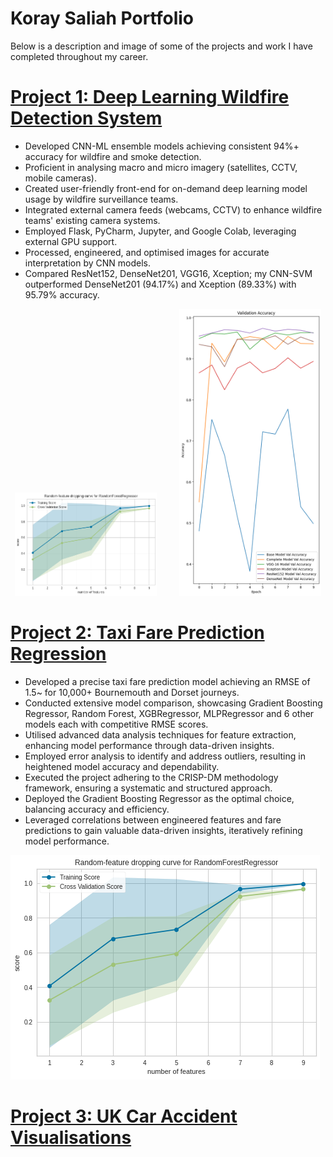 # Koray Saliah Portfolio

Below is a description and image of some of the projects and work I have completed throughout my career.

# [Project 1: Deep Learning Wildfire Detection System](https://github.com/KoraySali/Dissertation_Archive/blob/main/README.md)
* Developed CNN-ML ensemble models achieving consistent 94%+ accuracy for wildfire and smoke detection.
* Proficient in analysing macro and micro imagery (satellites, CCTV, mobile cameras).
* Created user-friendly front-end for on-demand deep learning model usage by wildfire surveillance teams.
* Integrated external camera feeds (webcams, CCTV) to enhance wildfire teams' existing camera systems.
* Employed Flask, PyCharm, Jupyter, and Google Colab, leveraging external GPU support.
* Processed, engineered, and optimised images for accurate interpretation by CNN models.
* Compared ResNet152, DenseNet201, VGG16, Xception; my CNN-SVM outperformed DenseNet201 (94.17%) and Xception (89.33%) with 95.79% accuracy.

<p align="center">
  <img alt="Light" src="https://github.com/KoraySali/Taxi-Fare-Prediction/blob/main/Feature%20dropping%20curve%20for%20RandomForestRegressor.png?raw=true" width="45%" height="50%">
&nbsp; &nbsp; &nbsp; &nbsp;
  <img alt="Dark" src="https://github.com/KoraySali/Dissertation_Archive/blob/main/Validation%20Accuracy.png?raw=true" width="45%" height="50%>
</p>

![](https://github.com/KoraySali/Koray-Portfolio/blob/main/ML%20Ensembled%20Test%20Accuracies.png?raw=true)

# [Project 2: Taxi Fare Prediction Regression](https://github.com/KoraySali/Taxi-Fare-Prediction/blob/main/README.md)
* Developed a precise taxi fare prediction model achieving an RMSE of 1.5~ for 10,000+ Bournemouth and Dorset journeys.
* Conducted extensive model comparison, showcasing Gradient Boosting Regressor, Random Forest, XGBRegressor, MLPRegressor and 6 other models each with competitive RMSE scores.
* Utilised advanced data analysis techniques for feature extraction, enhancing model performance through data-driven insights.
* Employed error analysis to identify and address outliers, resulting in heightened model accuracy and dependability.
* Executed the project adhering to the CRISP-DM methodology framework, ensuring a systematic and structured approach.
* Deployed the Gradient Boosting Regressor as the optimal choice, balancing accuracy and efficiency.
* Leveraged correlations between engineered features and fare predictions to gain valuable data-driven insights, iteratively refining model performance.

![](https://github.com/KoraySali/Taxi-Fare-Prediction/blob/main/Feature%20dropping%20curve%20for%20RandomForestRegressor.png?raw=true)

# [Project 3: UK Car Accident Visualisations](https://github.com/KoraySali/Car-Accident-Visualisations/blob/master/README.md)
